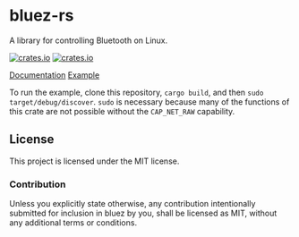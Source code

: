 # bluez-rs
A library for controlling Bluetooth on Linux.

[![crates.io](https://img.shields.io/crates/v/bluez.svg?style=for-the-badge)](https://crates.io/crates/bluez)
[![crates.io](https://img.shields.io/crates/l/bluez.svg?style=for-the-badge)](https://github.com/laptou/bluez-rs/blob/master/LICENSE)

[Documentation](https://docs.rs/bluez)
[Example](https://github.com/laptou/bluez-rs/blob/master/src/example/discover.rs)

To run the example, clone this repository, `cargo build`, and then `sudo target/debug/discover`.
`sudo` is necessary because many of the functions of this crate are not possible without the `CAP_NET_RAW` capability.

## License
This project is licensed under the MIT license.

### Contribution
Unless you explicitly state otherwise, any contribution intentionally submitted for inclusion in bluez by you, shall be licensed as MIT, without any additional terms or conditions.
